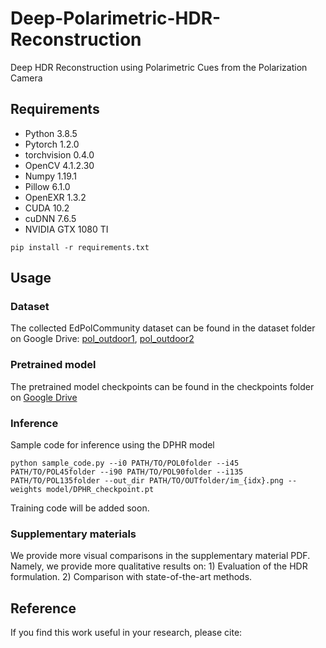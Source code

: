 # Deep-Polarimetric-HDR-Reconstruction
Deep HDR Reconstruction using Polarimetric Cues from the Polarization Camera

## Requirements
* Python 3.8.5
* Pytorch 1.2.0
* torchvision 0.4.0
* OpenCV 4.1.2.30
* Numpy 1.19.1
* Pillow 6.1.0
* OpenEXR 1.3.2
* CUDA 10.2
* cuDNN 7.6.5
* NVIDIA GTX 1080 TI

```
pip install -r requirements.txt
```

## Usage
### Dataset
The collected EdPolCommunity dataset can be found in the dataset folder on Google Drive: [pol_outdoor1](https://drive.google.com/file/d/18nhczTSCFMB4_oUZZzyF_kHhqNCt8MGs/view?usp=sharing), [pol_outdoor2](https://drive.google.com/file/d/1za16n_CeqPrNUAkFdxjT2Hf_bTB3cthi/view?usp=sharing)

### Pretrained model
The pretrained model checkpoints can be found in the checkpoints folder on [Google Drive](https://drive.google.com/file/d/13RZGW3BnX4O5liuYHMHBdYt9srewLMlS/view?usp=sharing)

### Inference
Sample code for inference using the DPHR model
```
python sample_code.py --i0 PATH/TO/POL0folder --i45 PATH/TO/POL45folder --i90 PATH/TO/POL90folder --i135 PATH/TO/POL135folder --out_dir PATH/TO/OUTfolder/im_{idx}.png --weights model/DPHR_checkpoint.pt 
```
Training code will be added soon.

### Supplementary materials
We provide more visual comparisons in the supplementary material PDF. Namely, we provide more qualitative results on: 1) Evaluation of the HDR formulation. 2) Comparison with state-of-the-art methods.

## Reference
If you find this work useful in your research, please cite:
